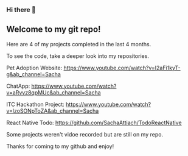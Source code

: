 ### Hi there 👋
## Welcome to my git repo! 

Here are 4 of my projects completed in the last 4 months. 

To see the code, take a deeper look into my repositories.

Pet Adoption Website: https://www.youtube.com/watch?v=I2aFi1kyT-g&ab_channel=Sacha

ChatApp: https://www.youtube.com/watch?v=aRvvz8qpMUc&ab_channel=Sacha

ITC Hackathon Project: https://www.youtube.com/watch?v=lzoSONpToZA&ab_channel=Sacha

React Native Todo: https://github.com/SachaAttiach/TodoReactNative

Some projects weren't vidoe recorded but are still on my repo. 

Thanks for coming to my github and enjoy! 

